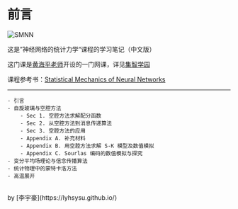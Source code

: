 # 前言

![SMNN](https://i.328888.xyz/2023/01/09/0heeA.md.png)

这是”神经网络的统计力学“课程的学习笔记（中文版）

这门课是[黄海平老师](https://spe.sysu.edu.cn/node/2338)开设的一门网课，详见[集智学园](https://campus.swarma.org/course/4543)

课程参考书：[Statistical Mechanics of Neural Networks](https://link.springer.com/book/10.1007/978-981-16-7570-6#about-this-book)

---

```{admonition} 目录
- 引言 
- 自旋玻璃与空腔方法
    - Sec 1. 空腔方法求解配分函数
    - Sec 2. 从空腔方法到消息传递算法
    - Sec 3. 空腔方法的应用
    - Appendix A. 补充材料
    - Appendix B. 用空腔方法求解 S-K 模型及数值模拟
    - Appendix C. Sourlas 编码的数值模拟与探究
- 变分平均场理论与信念传播算法
- 统计物理中的蒙特卡洛方法
- 高温展开
```
<br>
by [李宇豪](https://lyhsysu.github.io/)
